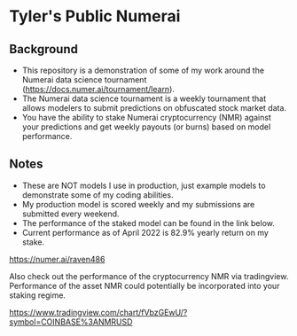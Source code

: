 # Tyler's Public Numerai 

## Background
- This repository is a demonstration of some of my work around the Numerai data science tournament (https://docs.numer.ai/tournament/learn).  
- The Numerai data science tournament is a weekly tournament that allows modelers to submit predictions on obfuscated stock market data. 
- You have the ability to stake Numerai cryptocurrency (NMR) against your predictions and get weekly payouts (or burns) based on model performance. 

## Notes
- These are NOT models I use in production, just example models to demonstrate some of my coding abilities. 
- My production model is scored weekly and my submissions are submitted every weekend.  
- The performance of the staked model can be found in the link below.  
- Current performance as of April 2022 is 82.9% yearly return on my stake.

https://numer.ai/raven486

Also check out the performance of the cryptocurrency NMR via tradingview.  Performance of the asset NMR could potentially be incorporated into your staking regime.

https://www.tradingview.com/chart/fVbzGEwU/?symbol=COINBASE%3ANMRUSD
